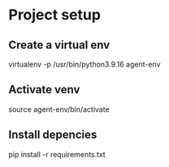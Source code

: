 # Project setup

## 

## Create a virtual env
virtualenv -p /usr/bin/python3.9.16 agent-env

## Activate venv
source agent-env/bin/activate

## Install depencies
pip install -r requirements.txt